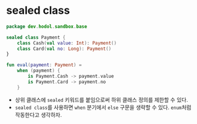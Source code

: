 # sealed class

```kotlin
package dev.hodol.sandbox.base

sealed class Payment {
    class Cash(val value: Int): Payment()
    class Card(val no: Long): Payment()
}

fun eval(payment: Payment) =
    when (payment) {
        is Payment.Cash -> payment.value
        is Payment.Card -> payment.no
    }
```

* 상위 클래스에 `sealed` 키워드를 붙임으로써 하위 클래스 정의를 제한할 수 있다.
* `sealed class`를 사용하면 `when` 분기에서 `else` 구문을 생략할 수 있다. `enum`처럼 작동한다고 생각하자.
